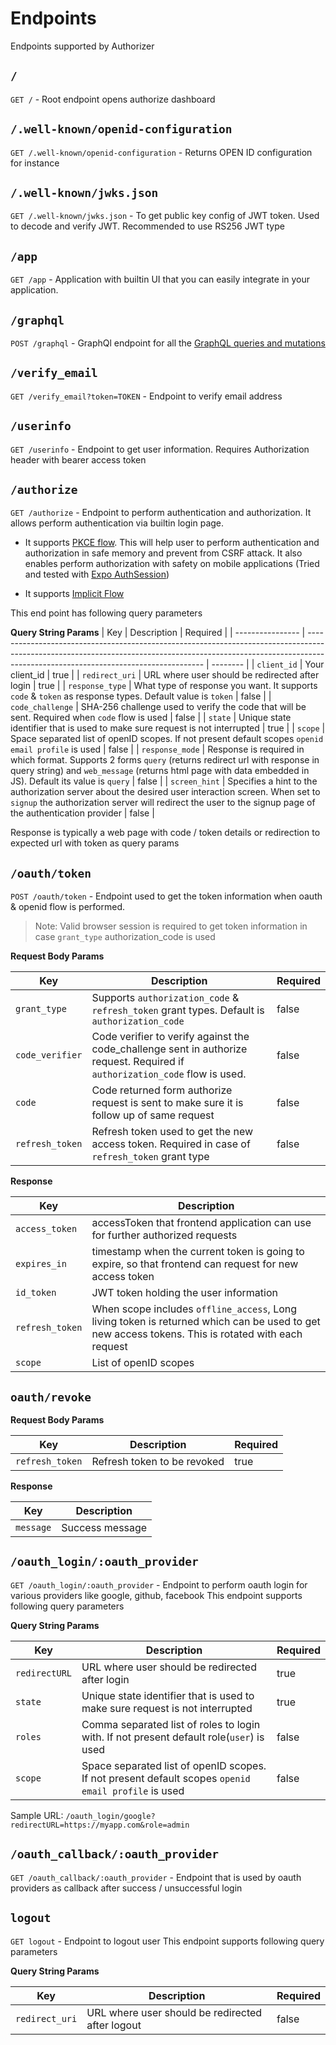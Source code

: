 # Endpoints

Endpoints supported by Authorizer

## `/`

`GET /` - Root endpoint opens authorize dashboard

## `/.well-known/openid-configuration`

`GET /.well-known/openid-configuration` - Returns OPEN ID configuration for instance

## `/.well-known/jwks.json`

`GET /.well-known/jwks.json` - To get public key config of JWT token. Used to decode and verify JWT. Recommended to use RS256 JWT type

## `/app`

`GET /app` - Application with builtin UI that you can easily integrate in your application.

## `/graphql`

`POST /graphql` - GraphQl endpoint for all the [GraphQL queries and mutations](/core/graphql-api)

## `/verify_email`

`GET /verify_email?token=TOKEN` - Endpoint to verify email address

## `/userinfo`

`GET /userinfo` - Endpoint to get user information. Requires Authorization header with bearer access token

## `/authorize`

`GET /authorize` - Endpoint to perform authentication and authorization.
It allows perform authentication via builtin login page.

- It supports [PKCE flow](https://datatracker.ietf.org/doc/html/rfc7636). This will help user to perform authentication and authorization in safe memory and prevent from CSRF attack. It also enables perform authorization with safety on mobile applications (Tried and tested with [Expo AuthSession](https://github.com/authorizerdev/examples/tree/main/with-react-native-expo))

- It supports [Implicit Flow](https://datatracker.ietf.org/doc/html/rfc6749#section-1.3.2)

This end point has following query parameters

**Query String Params**
| Key              | Description                                                                                                                                                                                                      | Required |
| ---------------- | ---------------------------------------------------------------------------------------------------------------------------------------------------------------------------------------------------------------- | -------- |
| `client_id`      | Your client_id                                                                                                                                                                                                   | true     |
| `redirect_uri`   | URL where user should be redirected after login                                                                                                                                                                  | true     |
| `response_type`  | What type of response you want. It supports `code` & `token` as response types. Default value is `token`                                                                                                         | false    |
| `code_challenge` | SHA-256 challenge used to verify the code that will be sent. Required when `code` flow is used                                                                                                                   | false    |
| `state`          | Unique state identifier that is used to make sure request is not interrupted                                                                                                                                     | true     |
| `scope`          | Space separated list of openID scopes. If not present default scopes `openid email profile` is used                                                                                                              | false    |
| `response_mode`  | Response is required in which format. Supports 2 forms `query` (returns redirect url with response in query string) and `web_message` (returns html page with data embedded in JS). Default its value is `query` | false    |
| `screen_hint`  | Specifies a hint to the authorization server about the desired user interaction screen. When set to `signup` the authorization server will redirect the user to the signup page of the authentication provider | false    |

Response is typically a web page with code / token details or redirection to expected url with token as query params

## `/oauth/token`

`POST /oauth/token` - Endpoint used to get the token information when oauth & openid flow is performed.

> Note: Valid browser session is required to get token information in case `grant_type` authorization_code is used

**Request Body Params**

| Key             | Description                                                                                                                  | Required |
| --------------- | ---------------------------------------------------------------------------------------------------------------------------- | -------- |
| `grant_type`    | Supports `authorization_code` & `refresh_token` grant types. Default is `authorization_code`                                 | false    |
| `code_verifier` | Code verifier to verify against the code_challenge sent in authorize request. Required if `authorization_code` flow is used. | false    |
| `code`          | Code returned form authorize request is sent to make sure it is follow up of same request                                    | false    |
| `refresh_token` | Refresh token used to get the new access token. Required in case of `refresh_token` grant type                               | false    |

**Response**

| Key             | Description                                                                                                                                       |
| --------------- | ------------------------------------------------------------------------------------------------------------------------------------------------- |
| `access_token`  | accessToken that frontend application can use for further authorized requests                                                                     |
| `expires_in`    | timestamp when the current token is going to expire, so that frontend can request for new access token                                            |
| `id_token`      | JWT token holding the user information                                                                                                            |
| `refresh_token` | When scope includes `offline_access`, Long living token is returned which can be used to get new access tokens. This is rotated with each request |
| `scope`         | List of openID scopes                                                                                                                             |

## `oauth/revoke`

**Request Body Params**

| Key             | Description                 | Required |
| --------------- | --------------------------- | -------- |
| `refresh_token` | Refresh token to be revoked | true     |

**Response**

| Key       | Description     |
| --------- | --------------- |
| `message` | Success message |

## `/oauth_login/:oauth_provider`

`GET /oauth_login/:oauth_provider` - Endpoint to perform oauth login for various providers like google, github, facebook
This endpoint supports following query parameters

**Query String Params**

| Key           | Description                                                                                         | Required |
| ------------- | --------------------------------------------------------------------------------------------------- | -------- |
| `redirectURL` | URL where user should be redirected after login                                                     | true     |
| `state`       | Unique state identifier that is used to make sure request is not interrupted                        | true     |
| `roles`       | Comma separated list of roles to login with. If not present default role(`user`) is used            | false    |
| `scope`       | Space separated list of openID scopes. If not present default scopes `openid email profile` is used | false    |

Sample URL: `/oauth_login/google?redirectURL=https://myapp.com&role=admin`

## `/oauth_callback/:oauth_provider`

`GET /oauth_callback/:oauth_provider` - Endpoint that is used by oauth providers as callback after success / unsuccessful login

## `logout`

`GET logout` - Endpoint to logout user
This endpoint supports following query parameters

**Query String Params**

| Key            | Description                                      | Required |
| -------------- | ------------------------------------------------ | -------- |
| `redirect_uri` | URL where user should be redirected after logout | false    |
